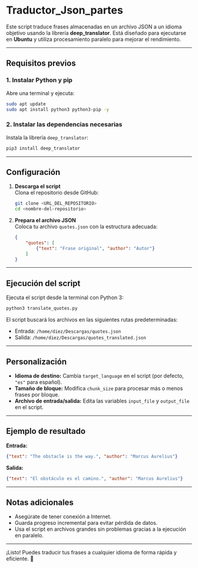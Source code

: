 # **Traductor_Json_partes**

Este script traduce frases almacenadas en un archivo JSON a un idioma objetivo usando la librería **deep_translator**. Está diseñado para ejecutarse en **Ubuntu** y utiliza procesamiento paralelo para mejorar el rendimiento.

---

## **Requisitos previos**

### 1. **Instalar Python y pip**  
Abre una terminal y ejecuta:

```bash
sudo apt update
sudo apt install python3 python3-pip -y
```

### 2. **Instalar las dependencias necesarias**  
Instala la librería `deep_translator`:

```bash
pip3 install deep_translator
```

---

## **Configuración**

1. **Descarga el script**  
   Clona el repositorio desde GitHub:

   ```bash
   git clone <URL_DEL_REPOSITORIO>
   cd <nombre-del-repositorio>
   ```

2. **Prepara el archivo JSON**  
   Coloca tu archivo `quotes.json` con la estructura adecuada:

   ```json
   {
       "quotes": [
           {"text": "Frase original", "author": "Autor"}
       ]
   }
   ```

---

## **Ejecución del script**

Ejecuta el script desde la terminal con Python 3:

```bash
python3 translate_quotes.py
```

El script buscará los archivos en las siguientes rutas predeterminadas:
- Entrada: `/home/diez/Descargas/quotes.json`
- Salida: `/home/diez/Descargas/quotes_translated.json`

---

## **Personalización**

- **Idioma de destino:** Cambia `target_language` en el script (por defecto, `"es"` para español).  
- **Tamaño de bloque:** Modifica `chunk_size` para procesar más o menos frases por bloque.  
- **Archivo de entrada/salida:** Edita las variables `input_file` y `output_file` en el script.

---

## **Ejemplo de resultado**

**Entrada:**
```json
{"text": "The obstacle is the way.", "author": "Marcus Aurelius"}
```

**Salida:**
```json
{"text": "El obstáculo es el camino.", "author": "Marcus Aurelius"}
```

---

## **Notas adicionales**
- Asegúrate de tener conexión a Internet.  
- Guarda progreso incremental para evitar pérdida de datos.  
- Usa el script en archivos grandes sin problemas gracias a la ejecución en paralelo.

---

¡Listo! Puedes traducir tus frases a cualquier idioma de forma rápida y eficiente. 🚀
